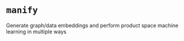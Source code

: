 # `manify`
Generate graph/data embeddings and perform product space machine learning in multiple ways